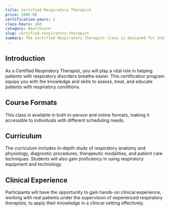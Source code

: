 ```yaml
---
title: Certified Respiratory Therapist
price: 2000.00
certification-years: 2
class-hours: 160
category: Healthcare
slug: certified-respiratory-therapist
summary: The Certified Respiratory Therapist class is designed for individuals pursuing a career in respiratory therapy. This comprehensive program covers essential topics such as anatomy and physiology of the respiratory system, patient assessment, mechanical ventilation, and therapeutic interventions. Graduates of this program are prepared to provide respiratory care to patients in various healthcare settings.
---
```


## Introduction

As a Certified Respiratory Therapist, you will play a vital role in helping patients with respiratory disorders breathe easier. This certification program equips you with the knowledge and skills to assess, treat, and educate patients with respiratory conditions.

## Course Formats

This class is available in both in-person and online formats, making it accessible to individuals with different scheduling needs.

## Curriculum

The curriculum includes in-depth study of respiratory anatomy and physiology, diagnostic procedures, therapeutic modalities, and patient care techniques. Students will also gain proficiency in using respiratory equipment and technology.

## Clinical Experience

Participants will have the opportunity to gain hands-on clinical experience, working with real patients under the supervision of experienced respiratory therapists, to apply their knowledge in a clinical setting effectively.

